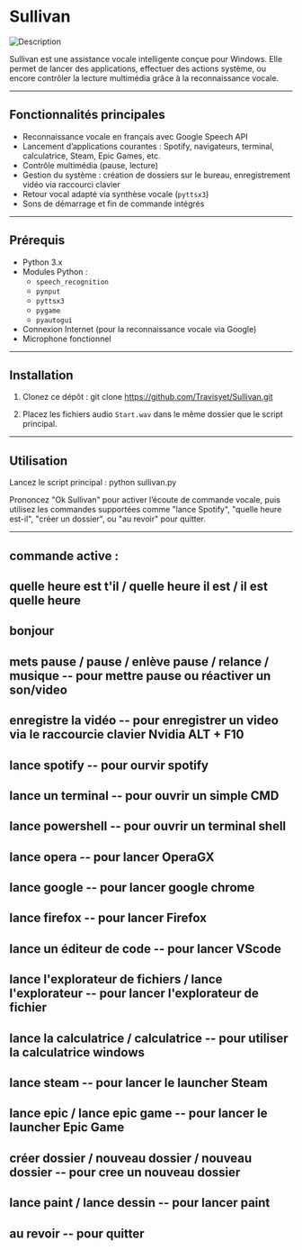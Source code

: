# Sullivan
![Description](icon.ico) 

Sullivan est une assistance vocale intelligente conçue pour Windows. Elle permet de lancer des applications, effectuer des actions système, ou encore contrôler la lecture multimédia grâce à la reconnaissance vocale.


---

## Fonctionnalités principales

- Reconnaissance vocale en français avec Google Speech API
- Lancement d’applications courantes : Spotify, navigateurs, terminal, calculatrice, Steam, Epic Games, etc.
- Contrôle multimédia (pause, lecture)
- Gestion du système : création de dossiers sur le bureau, enregistrement vidéo via raccourci clavier
- Retour vocal adapté via synthèse vocale (`pyttsx3`)
- Sons de démarrage et fin de commande intégrés

---

## Prérequis

- Python 3.x
- Modules Python :  
  - `speech_recognition`  
  - `pynput`  
  - `pyttsx3`  
  - `pygame`  
  - `pyautogui`
- Connexion Internet (pour la reconnaissance vocale via Google)
- Microphone fonctionnel

---

## Installation

1. Clonez ce dépôt :
git clone https://github.com/Travisyet/Sullivan.git

2. Placez les fichiers audio `Start.wav` dans le même dossier que le script principal.

---

## Utilisation

Lancez le script principal :
python sullivan.py

Prononcez "Ok Sullivan" pour activer l’écoute de commande vocale, puis utilisez les commandes supportées comme "lance Spotify", "quelle heure est-il", "créer un dossier", ou "au revoir" pour quitter.

---
## commande active :

quelle heure est t'il / quelle heure il est / il est quelle heure
--
bonjour
-
mets pause / pause / enlève pause / relance / musique -- pour mettre pause ou réactiver un son/video 
-
enregistre la vidéo -- pour enregistrer un video via le raccourcie clavier Nvidia ALT + F10 
-
lance spotify -- pour ourvir spotify
-
lance un terminal -- pour ouvrir un simple CMD
-
lance powershell -- pour ouvrir un terminal shell
-
lance opera -- pour lancer OperaGX
-
lance google -- pour lancer google chrome
-
lance firefox -- pour lancer Firefox
-
lance un éditeur de code -- pour lancer VScode
-
lance l'explorateur de fichiers / lance l'explorateur -- pour lancer l'explorateur de fichier
-
lance la calculatrice / calculatrice -- pour utiliser la calculatrice windows
-
lance steam -- pour lancer le launcher Steam
-
lance epic / lance epic game -- pour lancer le launcher Epic Game
-
créer dossier / nouveau dossier / nouveau dossier -- pour cree un nouveau dossier
-
lance paint / lance dessin -- pour lancer paint
-
au revoir -- pour quitter
-
